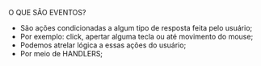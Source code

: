 O QUE SÃO EVENTOS? 
- São ações condicionadas a algum tipo de resposta feita pelo usuário;
- Por exemplo: click, apertar alguma tecla ou até movimento do mouse;
- Podemos atrelar lógica a essas ações do usuário;
- Por meio de HANDLERS;